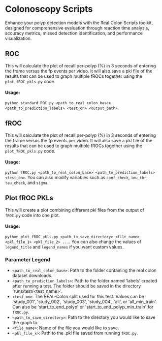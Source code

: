 # Colonoscopy Scripts
Enhance your polyp detection models with the Real Colon Scripts toolkit, designed for comprehensive evaluation
through reaction time analysis, accuracy metrics, missed detection identification, and performance visualization.

## ROC
This will calculate the plot of recall per-polyp (%) in 3 seconds of entering the frame
versus the fp events per video. It will also save a pkl file of the results that can be used to graph
multiple fROCs together using the `plot_fROC_pkls.py` code.
#### Usage:
`python standard_ROC.py <path_to_real_colon_base> <path_to_prediction_labels> <test_on> <output_path>`. 

## fROC
This will calculate the plot of recall per-polyp (%) in 3 seconds of entering the frame
versus the fp events per video. It will also save a pkl file of the results that can be used to graph
multiple fROCs together using the `plot_fROC_pkls.py` code.
#### Usage:
`python fROC.py <path_to_real_colon_base> <path_to_prediction_labels> <test_on>`. You can also modify variables 
such as `conf_check`, `iou_thr`, `tau_check`, and `sigma`.

## Plot fROC PKLs
This will create a plot combining different pkl files from the output of `fROC.py` code into one plot.
#### Usage:
`python plot_fROC_pkls.py <path_to_save_directory> <file_name> <pkl_file_1> <pkl_file_2> ...`. You can also change the
values of `legend_title` and `legend_names` if you want custom values.


### Parameter Legend
- `<path_to_real_colon_base>`: Path to the folder containing the real colon dataset downloads.
- `<path_to_prediction_labels>`: Path to the folder named 'labels' created after running a test. The folder should be 
saved in the directory 'runs/test/<test_name>'.
- `<test_on>`: The REAL-Colon split used for this test. Values can be 'study_001', 'study_002', 'study_003', 'study_004',
'all', or 'all_min_train'. Can also be 'start_to_end_polyp' or 'start_to_end_polyp_min_train' for `fROC.py`.
- `<path_to_save_directory>`: Path to the directory you would like to save the graph to.
- `<file_name>`: Name of the file you would like to save.
- `<pkl_file_x>`: Path to the .pkl file saved from running `fROC.py`.
